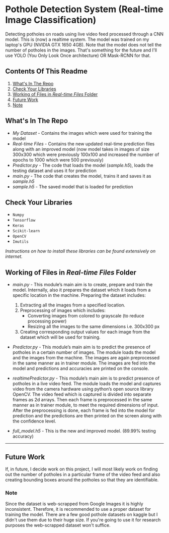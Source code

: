 # Pothole Detection System (Real-time Image Classification)

Detecting potholes on roads using live video feed processed through a CNN model. This is (now) a realtime system. The model was trained on my laptop's GPU (NVIDIA GTX 1650 4GB). Note that the model does not tell the number of potholes in the images. That's something for the future and I'll use YOLO (You Only Look Once architecture) OR Mask-RCNN for that.

## Contents Of This Readme

1. [What's In The Repo](https://github.com/anantSinghCross/pothole-detection-system-using-convolution-neural-networks#whats-in-the-repo)
2. [Check Your Libraries](https://github.com/anantSinghCross/pothole-detection-system-using-convolution-neural-networks#check-your-libraries)
3. [Working of Files in *Real-time Files* Folder](https://github.com/anantSinghCross/pothole-detection-system-using-convolution-neural-networks#working-of-files-in-real-time-files-folder)
4. [Future Work](https://github.com/anantSinghCross/pothole-detection-system-using-convolution-neural-networks#future-work)
5. [Note](https://github.com/anantSinghCross/pothole-detection-system-using-convolution-neural-networks#note)

## What's In The Repo

* *My Dataset* - Contains the images which were used for training the model
* *Real-time Files* - Contains the new updated real-time prediction files along with an improved model (now model takes in images of size 300x300 which were previously 100x100 and increased the number of epochs to 1000 which were 500 previously)
* *Predictor.py* - The code that loads the model (*sample.h5*), loads the testing dataset and uses it for prediction
* *main.py* - The code that creates the model, trains it and saves it as *sample.h5*
* *sample.h5* - The saved model that is loaded for prediction

## Check Your Libraries

* `Numpy`
* `Tensorflow`
* `Keras`
* `Scikit-learn`
* `OpenCV`
* `Imutils`

*Instructions on how to install these libraries can be found extensively on internet.*

## Working of Files in *Real-time Files* Folder

* *main.py* - This module’s main aim is to create, prepare and train the model. Internally, also it prepares the dataset which it loads from a specific location in the machine.
Preparing the dataset includes:
   1. Extracting all the images from a specified location.
   2. Preprocessing of images which includes:
      - Converting images from colored to grayscale (to reduce processing power)
      - Resizing all the images to the same dimensions i.e. 300x300 px
   3. Creating corresponding output values for each image from the dataset which will be used for training.
   
* *Predictor.py* - This module’s main aim is to predict the presence of potholes in a certain number of images. The module loads the model and the images from the machine. The images are again preprocessed in the same manner as in trainer module. The images are fed into the model and predictions and accuracies are printed on the console.

* *realtimePredictor.py* - This module’s main aim is to predict presence of potholes in a live video feed. The module loads the model and captures video from the camera hardware using python’s open source library OpenCV. The video feed which is captured is divided into separate frames as 2d arrays. Then each frame is preprocessed in the same manner as in trainer module, to meet the required dimensions of input. After the preprocessing is done, each frame is fed into the model for prediction and the predictions are then printed on the screen along with the confidence level.

* *full_model.h5* - This is the new and improved model. (89.99% testing accuracy)

***

## Future Work

If, in future, I decide work on this project, I will most likely work on finding out the number of potholes in a particular frame of the video feed and also creating bounding boxes around the potholes so that they are identifiable.

### Note

Since the dataset is web-scrapped from Google Images it is highly inconsistent. Therefore, it is recommended to use a proper dataset for training the model. There are a few good pothole datasets on kaggle but I didn't use them due to their huge size. If you're going to use it for research purposes the web-scrapped dataset won't suffice.
